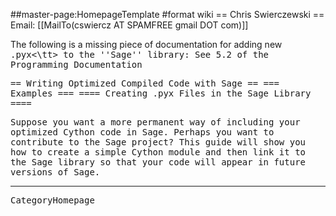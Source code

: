 ##master-page:HomepageTemplate
#format wiki
== Chris Swierczewski ==
Email: [[MailTo(cswiercz AT SPAMFREE gmail DOT com)]]

The following is a missing piece of documentation for adding new <tt>.pyx<\tt> to the ''Sage'' library: See 5.2 of the Programming Documentation

== Writing Optimized Compiled Code with Sage ==
=== Examples ===
==== Creating .pyx Files in the Sage Library ====

Suppose you want a more permanent way of including your optimized Cython code in Sage. Perhaps
you want to contribute to the Sage project? This guide will show you how to create a simple
Cython module and then link it to the Sage library so that your code will appear in future
versions of Sage.


----
 CategoryHomepage
